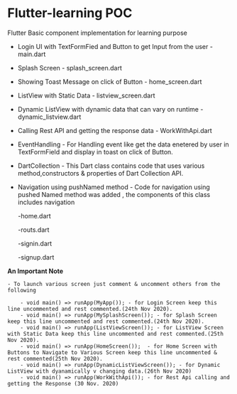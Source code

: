 # Flutter-learning POC

 Flutter Basic component implementation for learning purpose
   
   - Login UI with TextFormFied and Button to get Input from the user - main.dart
   
   - Splash Screen - splash_screen.dart
   
   - Showing Toast Message on click of Button - home_screen.dart
   
   - ListView with Static Data - listview_screen.dart

   - Dynamic ListView with dynamic data that can vary on runtime - dynamic_listview.dart

   - Calling Rest API and getting the response data - WorkWithApi.dart

   - EventHandling - For Handling event like get the data enetered by user in TextFormField and display in toast on click of Button.

   - DartCollection - This Dart class contains code that uses various method,constructors & properties of Dart Collection API.

   - Navigation using pushNamed method - Code for navigation using pushed Named method was added , the components of this class includes
     navigation

      -home.dart

      -routs.dart

      -signin.dart

      -signup.dart

   <b>An Important Note</b>
    
    - To launch various screen just comment & uncomment others from the following
        
        - void main() => runApp(MyApp()); - for Login Screen keep this line uncommented and rest commented.(24th Nov 2020).
        - void main() => runApp(MySplashScreen()); - for Splash Screen keep this line uncommented and rest commented.(24th Nov 2020).
        - void main() => runApp(ListViewScreen()); - for ListView Screen with Static Data keep this line uncommented and rest commented.(25th Nov 2020).
        - void main() => runApp(HomeScreen());  - for Home Screen with Buttons to Navigate to Various Screen keep this line uncommented & rest commented(25th Nov 2020).
        - void main() => runApp(DynamicListViewScreen()); - for Dynamic ListView with dyanamically v changing data.(26th Nov 2020)
        - void main() => runApp(WorkWithApi()); - for Rest Api calling and getting the Response (30 Nov. 2020)

